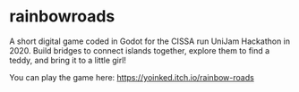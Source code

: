 # rainbowroads

A short digital game coded in Godot for the CISSA run UniJam Hackathon in 2020. Build bridges to connect islands together, explore them to find a teddy, and bring it to a little girl! 

You can play the game here: https://yoinked.itch.io/rainbow-roads

